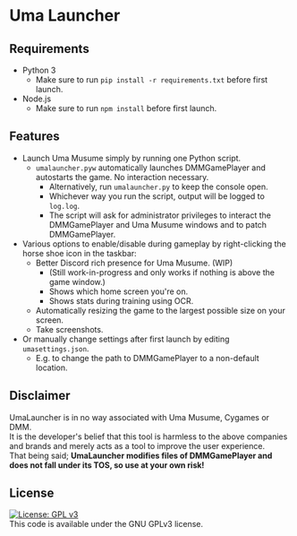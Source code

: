 # Uma Launcher

## Requirements
- Python 3
  - Make sure to run `pip install -r requirements.txt` before first launch.
- Node.js
  - Make sure to run `npm install` before first launch.

## Features
- Launch Uma Musume simply by running one Python script.
  - `umalauncher.pyw` automatically launches DMMGamePlayer and autostarts the game. No interaction necessary.
    - Alternatively, run `umalauncher.py` to keep the console open.
    - Whichever way you run the script, output will be logged to `log.log`.
    - The script will ask for administrator privileges to interact the DMMGamePlayer and Uma Musume windows and to patch DMMGamePlayer.
- Various options to enable/disable during gameplay by right-clicking the horse shoe icon in the taskbar:
  - Better Discord rich presence for Uma Musume. (WIP)
    - (Still work-in-progress and only works if nothing is above the game window.)
    - Shows which home screen you're on.
    - Shows stats during training using OCR.
  - Automatically resizing the game to the largest possible size on your screen.
  - Take screenshots.
- Or manually change settings after first launch by editing `umasettings.json`.
  - E.g. to change the path to DMMGamePlayer to a non-default location.

## Disclaimer
UmaLauncher is in no way associated with Uma Musume, Cygames or DMM.  
It is the developer's belief that this tool is harmless to the above companies and brands and merely acts as a tool to improve the user experience.  
That being said; **UmaLauncher modifies files of DMMGamePlayer and does not fall under its TOS, so use at your own risk!**

## License
[![License: GPL v3](https://img.shields.io/badge/License-GPLv3-blue.svg)](https://www.gnu.org/licenses/gpl-3.0)  
This code is available under the GNU GPLv3 license.